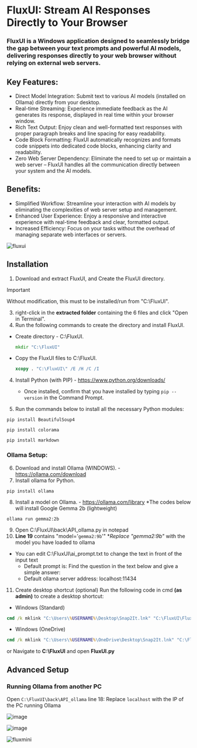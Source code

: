 # FluxUI: Stream AI Responses Directly to Your Browser
### FluxUI is a Windows application designed to seamlessly bridge the gap between your text prompts and powerful AI models, delivering responses directly to your web browser without relying on external web servers.

## Key Features:

* Direct Model Integration: Submit text to various AI models (installed on Ollama) directly from your desktop.
* Real-time Streaming: Experience immediate feedback as the AI generates its response, displayed in real time within your browser window.
* Rich Text Output: Enjoy clean and well-formatted text responses with proper paragraph breaks and line spacing for easy readability.
* Code Block Formatting: FluxUI automatically recognizes and formats code snippets into dedicated code blocks, enhancing clarity and readability.
* Zero Web Server Dependency: Eliminate the need to set up or maintain a web server – FluxUI handles all the communication directly between your system and the AI models.
## Benefits:

* Simplified Workflow: Streamline your interaction with AI models by eliminating the complexities of web server setup and management.
* Enhanced User Experience: Enjoy a responsive and interactive experience with real-time feedback and clear, formatted output.
* Increased Efficiency: Focus on your tasks without the overhead of managing separate web interfaces or servers.

![fluxui](https://github.com/user-attachments/assets/9128feed-52ae-4f67-adb8-7c1636cddda1)



## Installation


1. Download and extract FluxUI, and Create the FluxUI directory.
> [!IMPORTANT]
> Without modification, this must to be installed/run from "C:\FluxUI".
3. right-click in the **extracted folder** containing the 6 files and click "Open in Terminal".
4. Run the following commands to create the directory and install FluxUI.
* Create directory - C:\FluxUI.
   ```cmd
   mkdir "C:\FluxUI"
   ```
* Copy the FluxUI files to C:\FluxUI.
   ```cmd
   xcopy . "C:\FluxUI\" /E /H /C /I
   ```
   
4. Install Python (with PIP) - https://www.python.org/downloads/
   - Once installed, confirm that you have installed by typing `pip --version` in the Command Prompt.

5. Run the commands below to install all the necessary Python modules:
```
pip install BeautifulSoup4
```
```
pip install colorama
```
```
pip install markdown
```


### Ollama Setup:
6. Download and install Ollama (WINDOWS). - https://ollama.com/download
7. Install ollama for Python.
```
pip install ollama
```
8. Install a model on Ollama. - https://ollama.com/library
   *The codes below will install Google Gemma 2b (lightweight)
```
ollama run gemma2:2b
```
9. Open C:\FluxUI\back\API_ollama.py in notepad
10. **Line 19** contains "model='`gemma2:9b`'" **Replace "gemma2:9b"* with the model you have loaded to ollama

* You can edit C:\FluxUI\ai_prompt.txt to change the text in front of the input text
   - Default prompt is: Find the question in the text below and give a simple answer:
   - Default ollama server address: localhost:11434
 
11. Create desktop shortcut (optional)
  Run the following code in cmd **(as admin)** to create a desktop shortcut: 
- Windows (Standard)
```cmd
cmd /k mklink "C:\Users\%USERNAME%\Desktop\Snap2It.lnk" "C:\FluxUI\FluxUI.py"
```
- Windows (OneDrive)
```cmd
cmd /k mklink "C:\Users\%USERNAME%\OneDrive\Desktop\Snap2It.lnk" "C:\FluxUI\FluxUI.py"
```
or Navigate to **C:\FluxUI** and open **FluxUI.py**

## Advanced Setup

### Running Ollama from another PC
Open ``C:\FluxUI\back\API_ollama`` line 18: Replace ``localhost`` with the IP of the PC running Ollama

![image](https://github.com/user-attachments/assets/71b49752-39aa-4364-ac59-0028b98bbbbf)

![image](https://github.com/user-attachments/assets/8c12a084-59f5-434e-9d7f-af10b636a016)

![fluxmini](https://github.com/user-attachments/assets/3a4d2b2e-051c-47d2-9b4e-8dff9e526c1e)

